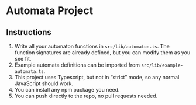 # Automata Project

## Instructions

1. Write all your automaton functions in `src/lib/automaton.ts`. The function signatures are already defined, but you can modify them as you see fit.
2. Example automata definitions can be imported from `src/lib/example-automata.ts`.
3. This project uses Typescript, but not in “strict” mode, so any normal JavaScript should work.
4. You can install any npm package you need.
5. You can push directly to the repo, no pull requests needed.
